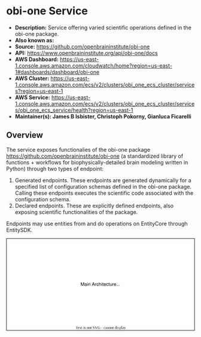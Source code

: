 # obi-one Service

- **Description:** Service offering varied scientific operations defined in the obi-one package.
- **Also known as:**
- **Source:** <https://github.com/openbraininstitute/obi-one>
- **API:** <https://www.openbraininstitute.org/api/obi-one/docs>
- **AWS Dashboard:** <https://us-east-1.console.aws.amazon.com/cloudwatch/home?region=us-east-1#dashboards/dashboard/obi-one>
- **AWS Cluster:** <https://us-east-1.console.aws.amazon.com/ecs/v2/clusters/obi_one_ecs_cluster/services?region=us-east-1>
- **AWS Service:** <https://us-east-1.console.aws.amazon.com/ecs/v2/clusters/obi_one_ecs_cluster/services/obi_one_ecs_service/health?region=us-east-1>
- **Maintainer(s): James B Isbister, Christoph Pokorny, Gianluca Ficarelli**

## Overview

<!-- Brief introduction with an overview of the module. -->

The service exposes functionalies of the obi-one package <https://github.com/openbraininstitute/obi-one> (a standardized library of functions + workflows for biophysically-detailed brain modeling written in Python) through two types of endpoint: 
1. Generated endpoints. These endpoints are generated dynamically for a specified list of configuration schemas defined in the obi-one package. Calling these endpoints executes the scientific code associated with the configuration schema.
2. Declared endpoints. These are explicitly defined endpoints, also exposing scientific functionalities of the package.

Endpoints may use entities from and do operations on EntityCore through EntitySDK.

![obi-one Service - Main Architecture](resources/1_main.drawio.svg)

<!-- Here are some of the key technologies utilized for the infrastructure:

- The idea is to mention details about the AWS services, such as the service utilizes **AWS XXXXXXX** service orchestrated via **AWS YYYYYYYYY**.  -->

